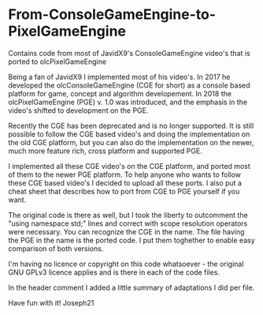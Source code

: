 # From-ConsoleGameEngine-to-PixelGameEngine
Contains code from most of JavidX9's ConsoleGameEngine video's that is ported to olcPixelGameEngine

Being a fan of JavidX9 I implemented most of his video's. In 2017 he developed the olcConsoleGameEngine (CGE for short) as a console based platform for game, concept and algorithm developement. In 2018 the olcPixelGameEngine (PGE) v. 1.0 was introduced, and the emphasis in the video's shifted to development on the PGE. 

Recently the CGE has been deprecated and is no longer supported. It is still possible to follow the CGE based video's and doing the implementation on the old CGE platform, but you can also do the implementation on the newer, much more feature rich, cross platform and supported PGE. 

I implemented all these CGE video's on the CGE platform, and ported most of them to the newer PGE platform. To help anyone who wants to follow these CGE based video's I decided to upload all these ports. I also put a cheat sheet that describes how to port from CGE to PGE yourself if you want.

The original code is there as well, but I took the liberty to outcomment the "using namespace std;" lines and correct with scope resolution operators were necessary. You can recognize the CGE in the name. The file having the PGE in the name is the ported code. I put them toghether to enable easy comparison of both versions.

I'm having no licence or copyright on this code whatsoever - the original GNU GPLv3 licence applies and is there in each of the code files. 

In the header comment I added a little summary of adaptations I did per file. 

Have fun with it!
Joseph21


